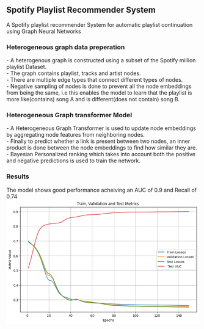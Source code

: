 <h2>Spotify Playlist Recommender System</h2>
A Spotify playlist recommender System for automatic playlist continuation using Graph Neural Networks<br>
<h3> Heterogeneous graph data preperation</h3>
- A heterogenous graph is constructed using a subset of the  Spotify million playlist Dataset.<br>
- The graph contains playlist, tracks and artist nodes.<br>
- There are multiple edge types that connect different types of nodes.<br>
- Negative sampling of nodes is done to prevent all the node embeddings from being the same, i.e this enables the model to learn that
the playlist is more like(contains) song A and is different(does not contain) song B.<br>
<h3>Heterogeneous Graph transformer Model</h3>
- A Heterogeneous Graph Transformer is used to update node embeddings by aggregating node features from neighboring nodes.<br>
- Finally to predict whether a link is present between two nodes, an inner product is done between the node embeddings to find how similar they are.<br>
- Bayesian Personalized ranking which takes into account both the positive and negative predictions is used to train the network.
<h3>Results</h3>
The model shows good performance acheiving an AUC of 0.9 and Recall of 0.74<br>
<img src="output.png">
